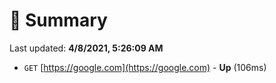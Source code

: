 # 📖 Summary
Last updated: **4/8/2021, 5:26:09 AM**

- `GET` [https://google.com](https://google.com) - **Up** (106ms)
